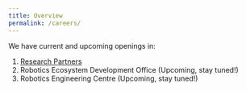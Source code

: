 ```yaml
---
title: Overview
permalink: /careers/
---
```

We have current and upcoming openings in:
1. [Research Partners](/careers/research)
2. Robotics Ecosystem Development Office (Upcoming, stay tuned!)
3. Robotics Engineering Centre (Upcoming, stay tuned!)